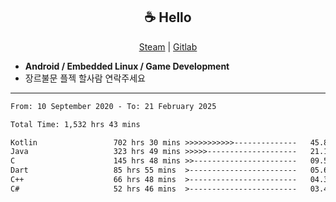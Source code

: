 <h2 align="center"> ☕ Hello </h2>

<p align="center">
  <a href="https://steamcommunity.com/id/Niforances/">Steam</a> |
  <a href="https://gitlab.com/niforances">Gitlab</a>
</p>

 - **Android / Embedded Linux / Game Development**
 - 장르불문 플젝 할사람 연락주세요

------

<!--START_SECTION:waka-->

```txt
From: 10 September 2020 - To: 21 February 2025

Total Time: 1,532 hrs 43 mins

Kotlin                 702 hrs 30 mins >>>>>>>>>>>--------------   45.83 %
Java                   323 hrs 49 mins >>>>>--------------------   21.13 %
C                      145 hrs 48 mins >>-----------------------   09.51 %
Dart                   85 hrs 55 mins  >------------------------   05.61 %
C++                    66 hrs 48 mins  >------------------------   04.36 %
C#                     52 hrs 46 mins  >------------------------   03.44 %
```

<!--END_SECTION:waka-->
